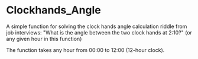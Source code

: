 # Clockhands_Angle
A simple function for solving the clock hands angle calculation riddle from job interviews:
"What is the angle between the two clock hands at 2:10?" (or any given hour in this function)

The function takes any hour from 00:00 to 12:00 (12-hour clock).
